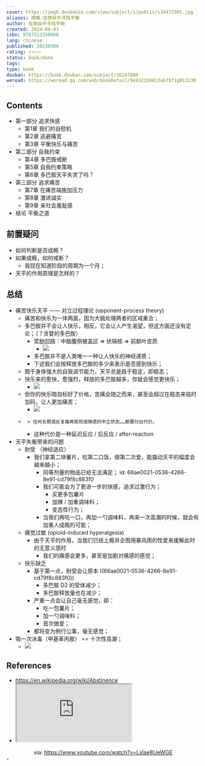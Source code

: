 ```yaml
---
cover: https://img9.doubanio.com/view/subject/s/public/s34472995.jpg
aliases: 成瘾:在放纵中寻找平衡
author: 在放纵中寻找平衡
created: 2024-08-03
isbn: 9787513350068
lang: chinese
published: 20230300
rating: ⭐⭐⭐⭐
status: book/done
tags: 
type: book
douban: https://book.douban.com/subject/36247880
weread: https://weread.qq.com/web/bookDetail/9e8321b0813ab7bf1g013230
---
```


## Contents
  - 第一部分 追求快感
    - 第1章 我们的自慰机
    - 第2章 逃避痛苦
    - 第3章 平衡快乐与痛苦
  - 第二部分 自我约束
    - 第4章 多巴胺戒断
    - 第5章 自我约束策略
    - 第6章 多巴胺天平失灵了吗？
  - 第三部分 追求痛苦
    - 第7章 在痛苦端施加压力
    - 第8章 激进诚实
    - 第9章 亲社会羞耻感
  - 结论 平衡之道
## 前置疑问
  - 如何判断是否成瘾？
  - 如果成瘾，如何戒断？
    - 我现在知道阶段的周期为一个月；
  - 天平的作用原理是怎样的？
## 总结
  - 痛苦快乐天平 —— 对立过程理论 (opponent-process theory)
    - 痛苦和快乐为一体两面，因为大脑处理两者的区域重合；
    - 多巴胺并不会让人快乐，相反，它会让人产生渴望，但这方面还没有定论；（？贪婪的多巴胺）
      - 奖励回路：中脑腹侧被盖区 => 伏隔核 => 前额叶皮质
        - ![](https://raw.githack.com/bGZo/assets/dev/2024/cutq_68_5313_m.jpg)
      - 多巴胺并不是人类唯一一种让人快乐的神经递质；
      - 下述我们会按释放多巴胺的多少来表示是否感到快乐；
    - 囿于身体强大的自我调节能力，天平总是趋于稳定，即稳态；
    - 快乐来的愈快，愈强烈，释放的多巴胺越多，你就会感觉更快乐；
      - ![](https://raw.githack.com/bGZo/assets/dev/2024/cutq_70_18340_l.jpg)
    - 但你的快乐暗自标好了价格，苦痛会随之而来，甚至会超过在稳态来临时加码，让人更加痛苦；
      - ![](https://raw.githack.com/bGZo/assets/dev/2024/cutq_71_26747_l.jpg)
    -      > 任何长期或反复偏离愉悦或情感的中立状态……都要付出代价。​
      - 这种代价是一种延迟反应 / 后反应 / after-reaction
  - 天平失衡带来的问题
    - 耐受 （神经适应）
      - 我们拿第二块薯片，吃第二口饭，做第二次爱，能撬动天平的幅度会越来越小；
        - 同等剂量的物品已经无法满足；
          id: 66ae0021-0536-4266-8e91-cd79f8c883f0
        - 我们可能会为了更进一步的快感，追求过激行为；
          - 买更多包薯片
          - 加辣 / 加重调味料；
          - 变态性行为；
        - 当我们再吃一口，再加一勺调味料，再来一次高潮的时候，就会有加重人成瘾的可能；
    - 痛觉过敏 (opioid-induced hyperalgesia)
      - 由于天平的作用，当我们已经上瘾并企图用暴风雨的性爱来缓解此时的无意义感时
        - 我们的痛感会更多，甚至是加剧对痛感的感觉；
    - 快乐缺乏
      - 基于第一点，耐受会让原本 ((66ae0021-0536-4266-8e91-cd79f8c883f0))
        - 多巴胺 D2 的受体减少；
        - 多巴胺释放量也在减少；
      - 严重一点会让自己毫无感觉，即：
        - 吃一包薯片；
        - 加一勺调味料；
        - 首次做爱；
      - 都将变为例行公事，毫无感觉；
  - 吸一次冰毒（甲基苯丙胺） == 十次性高潮；
    - ![](https://raw.githack.com/bGZo/assets/dev/2024/cutq_69_12459_l.jpg)
## References
  - https://en.wikipedia.org/wiki/Abstinence
  - <iframe src="https://www.youtube.com/embed/LsIae8UeWGE" allow="accelerometer; autoplay; clipboard-write; encrypted-media; gyroscope; picture-in-picture; web-share" referrerpolicy="strict-origin-when-cross-origin" allowfullscreen></iframe>
<center>via: <a href='https://www.youtube.com/watch?v=LsIae8UeWGE' target='_blank' class='external-link'>https://www.youtube.com/watch?v=LsIae8UeWGE</a></center>
-